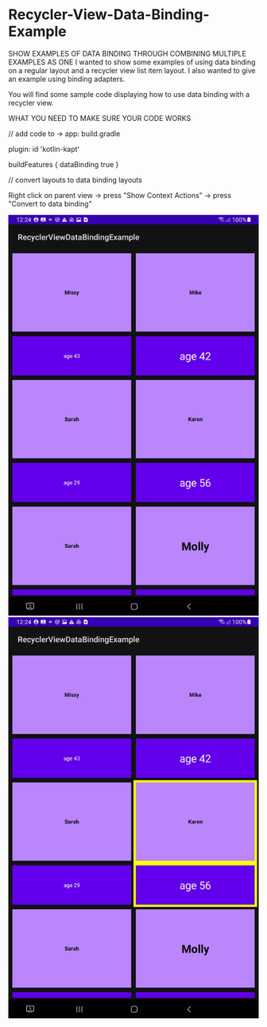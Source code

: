 # Recycler-View-Data-Binding-Example

SHOW EXAMPLES OF DATA BINDING THROUGH COMBINING MULTIPLE EXAMPLES AS ONE
I wanted to show some examples of using data binding on a regular layout and a recycler view list item layout.
I also wanted to give an example using binding adapters.

You will find some sample code displaying how to use data binding with a recycler view. 


WHAT YOU NEED TO MAKE SURE YOUR CODE WORKS

// add code to -> app: build.gradle 

plugin: id 'kotlin-kapt'

buildFeatures {
    dataBinding true
}

// convert layouts to data binding layouts

Right click on parent view 
-> press "Show Context Actions" 
-> press "Convert to data binding"


![alt text](https://github.com/codebyjames/Recycler-View-Data-Binding-Example/blob/main/Screenshot_20220216-002428_RecyclerViewDataBindingExample.jpg)
![alt text](https://github.com/codebyjames/Recycler-View-Data-Binding-Example/blob/main/Screenshot_20220216-002436_RecyclerViewDataBindingExample.jpg)

